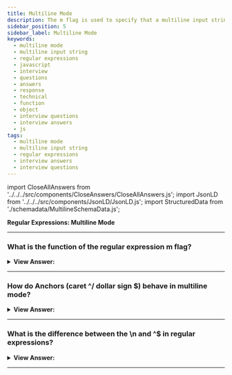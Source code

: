 ```yaml
---
title: Multiline Mode
description: The m flag is used to specify that a multiline input string should be treated as multiple lines. Regular Expressions Interview Questions
sidebar_position: 5
sidebar_label: Multiline Mode
keywords:
  - multiline mode
  - multiline input string
  - regular expressions
  - javascript
  - interview
  - questions
  - answers
  - response
  - technical
  - function
  - object
  - interview questions
  - interview answers
  - js
tags:
  - multiline mode
  - multiline input string
  - regular expressions
  - interview answers
  - interview questions
---
```


import CloseAllAnswers from '../../../src/components/CloseAnswers/CloseAllAnswers.js';
import JsonLD from '../../../src/components/JsonLD/JsonLD.js';
import StructuredData from './schemadata/MultilineSchemaData.js';

<JsonLD data={StructuredData} />

<head>
  <title>Multiline Mode | Regular Expressions Interview Questions</title>
</head>

**Regular Expressions: Multiline Mode**

<CloseAllAnswers />

---

### What is the function of the regular expression m flag?

<details>
  <summary><strong>View Answer:</strong></summary>
  <div>
  <div><strong>Interview Response:</strong> We should use the "m" flag to specify that a multi-line input string should get treated as multiple lines. If we use the regex flag, the ^ and $ should match at the start or end of any line within the input string. Instead of the beginning or end of the whole string input, we are trying to search.
    </div>
  </div>
</details>

---

### How do Anchors (caret ^/ dollar sign $) behave in multiline mode?

<details>
  <summary><strong>View Answer:</strong></summary>
  <div>
  <div><strong>Interview Response:</strong> In the multiline mode, they match at the beginning and the end of the string and the start/end of a line. If we do not have the m flag, we search only the first line, and each additional line gets missed. This outcome is because, by default, a caret only matches at the beginning of the text. In multiline mode, at the beginning of any line.<br />You should note that “Start of a line” formally means “immediately after a line break”: the test ^ in multiline mode matches at all positions preceded by a newline character \n. And at the text start.<br />When we are dealing with the dollar sign $, it behaves similarly. The regular expression \d$ finds the last digit in all lines.
    </div><br />
  <div><strong className="codeExample">Code Example:</strong><br /><br />

  <div></div>

```js
let str = `1st place: Winnie
2nd place: Piglet
3rd place: Eeyore`;

alert(str.match(/^\d/gm)); // 1, 2, 3
```

  </div>
  </div>
</details>

---

### What is the difference between the \n and ^$ in regular expressions?

<details>
  <summary><strong>View Answer:</strong></summary>
  <div>
  <div><strong>Interview Response:</strong> To find a new line, we can use not only anchors ^ and $, but we can also use the newline character \n. The most notable behavior between the \n and ^$ is that the new line only returns values in new lines. This characteristic can lead to odd behaviors where a value does not return when it exists at the end of a line. So, a \n in the pattern gets used, we need newline characters in the result, while anchors are used to find something at the beginning/end of a line. Yes, this can be confusing, but we should be aware of it.
    </div><br />
  <div><strong className="codeExample">Code Example:</strong><br /><br />

  <div></div>

```js
let str = `Winnie: 1
Piglet: 2
Eeyore: 3`;

alert(str.match(/\d\n/gm)); // alerts 1\n,2\n
```

  </div>
  </div>
</details>

---

